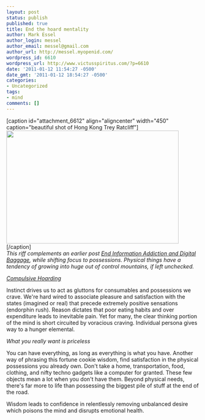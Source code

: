 ```yaml
---
layout: post
status: publish
published: true
title: End the hoard mentality
author: Mark Essel
author_login: messel
author_email: messel@gmail.com
author_url: http://messel.myopenid.com/
wordpress_id: 6610
wordpress_url: http://www.victusspiritus.com/?p=6610
date: '2011-01-12 11:54:27 -0500'
date_gmt: '2011-01-12 18:54:27 -0500'
categories:
- Uncategorized
tags:
- mind
comments: []
---
```

<p>[caption id="attachment_6612" align="aligncenter" width="450" caption="beautiful shot of Hong Kong Trey Ratcliff"]<a href="http://www.stuckincustoms.com/2010/12/30/flowing-through-china/"><img class="size-full wp-image-6612 " title="742619186_jRix2-900x900" src="{{ site.url }}/assets/2011/01/742619186_jRix2-900x900.jpg" alt="" width="450" height="295" /></a>[/caption]<br />
<em>This riff complements an earlier post <a href="http://victusfate.github.io/victusspiritus/uncategorized/2010/09/30/end-information-addiction-digital-baggage/">End Information Addiction and Digital Baggage</a>, while shifting focus to possessions. Physical things have a tendency of growing into huge out of control mountains, if left unchecked.</em></p>
<p><em><a href="http://en.wikipedia.org/wiki/Compulsive_hoarding">Compulsive Hoarding</a></em></p>
<p>Instinct drives us to act as gluttons for consumables and possessions we crave. We're hard wired to associate pleasure and satisfaction with the states (imagined or real) that precede extremely positive sensations (endorphin rush). Reason dictates that poor eating habits and over expenditure leads to inevitable pain. Yet for many, the clear thinking portion of the mind is short circuited by voracious craving. Individual persona gives way to a hunger elemental.</p>
<p><em>What you really want is priceless</em></p>
<p>You can have everything, as long as everything is what you have. Another way of phrasing this fortune cookie wisdom, find satisfaction in the physical possessions you already own. Don't take a home, transportation, food, clothing, and nifty techno gadgets like a computer for granted. These few objects mean a lot when you don't have them. Beyond physical needs, there's far more to life than possessing the biggest pile of stuff at the end of the road.</p>
<p>Wisdom leads to confidence in relentlessly removing unbalanced desire which poisons the mind and disrupts emotional health.</p>
